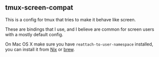 ## tmux-screen-compat

This is a config for tmux that tries to make it behave like screen.

These are bindings that I use, and I believe are common for screen users with a
mostly default config.

On Mac OS X make sure you have `reattach-to-user-namespace` installed, you can
install it from
[Nix](https://dev.to/louy2/installing-nix-on-macos-catalina-2acb) or
[brew](http://brew.sh).
